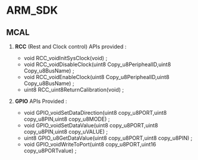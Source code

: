 # ARM_SDK
## MCAL 
1. **RCC** (Rest and Clock control) 
    APIs provided : 
    - void RCC_voidInitSysClock(void)  ;
    - void RCC_voidDisableClock(uint8 Copy_u8PeriphealID,uint8 Copy_u8BusName) ; 
    - void RCC_voidEnableClock(uint8 Copy_u8PeriphealID,uint8 Copy_u8BusName) ; 
    - uint8 RCC_uint8ReturnCalibration(void) ; 
 
2. **GPIO** 
  APIs Provided : 
     - void GPIO_voidSetDataDirection(uint8 copy_u8PORT,uint8 copy_u8PIN,uint8 copy_u8MODE) ; 
     - void GPIO_voidSetDataValue(uint8 copy_u8PORT,uint8 copy_u8PIN,uint8 copy_uVALUE) ; 
     - uint8 GPIO_u8GetDataValue(uint8 copy_u8PORT,uint8 copy_u8PIN) ; 
     - void GPIO_voidWriteToPort(uint8 copy_u8PORT,uint16 copy_u8PORTvalue) ;
